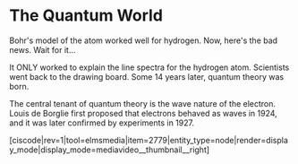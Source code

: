 # The Quantum World

Bohr's model of the atom worked well for hydrogen.  Now, here's the bad news.  Wait for it...

It ONLY worked to explain the line spectra for the hydrogen atom.  Scientists went back to the drawing board.  Some 14 years later, quantum theory was born.

The central tenant of quantum theory is the wave nature of the electron.  Louis de Borglie first proposed that electrons behaved as waves in 1924, and it was later confirmed by experiments in 1927.    



[ciscode|rev=1|tool=elmsmedia|item=2779|entity_type=node|render=display_mode|display_mode=mediavideo__thumbnail__right]